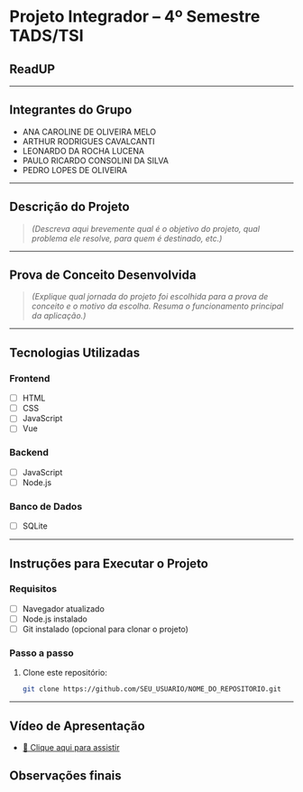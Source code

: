 # Projeto Integrador – 4º Semestre TADS/TSI

## ReadUP

---

## Integrantes do Grupo

- ANA CAROLINE DE OLIVEIRA MELO 
- ARTHUR RODRIGUES CAVALCANTI
- LEONARDO DA ROCHA LUCENA
- PAULO RICARDO CONSOLINI DA SILVA
- PEDRO LOPES DE OLIVEIRA

---

## Descrição do Projeto

> *(Descreva aqui brevemente qual é o objetivo do projeto, qual problema ele resolve, para quem é destinado, etc.)*

---

## Prova de Conceito Desenvolvida

> *(Explique qual jornada do projeto foi escolhida para a prova de conceito e o motivo da escolha. Resuma o funcionamento principal da aplicação.)*

---

## Tecnologias Utilizadas

### Frontend

- [ ] HTML
- [ ] CSS
- [ ] JavaScript
- [ ] Vue

### Backend

- [ ] JavaScript
- [ ] Node.js

### Banco de Dados

- [ ] SQLite

---

## Instruções para Executar o Projeto

### Requisitos

- [ ] Navegador atualizado
- [ ] Node.js instalado
- [ ] Git instalado (opcional para clonar o projeto)

### Passo a passo

1. Clone este repositório:
   ```bash
   git clone https://github.com/SEU_USUARIO/NOME_DO_REPOSITORIO.git

---

## Vídeo de Apresentação

-  [🎥 Clique aqui para assistir]()

##  Observações finais



